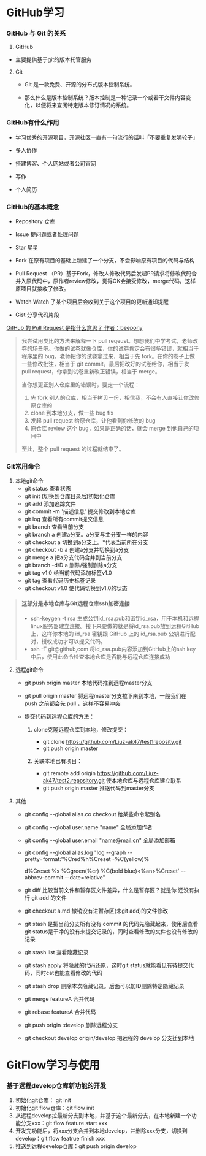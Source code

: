 # GitHub学习

### **GitHub** 与 **Git** 的关系

1. GitHub

- 主要提供基于git的版本托管服务

2. Git

   - Git 是一款免费、开源的分布式版本控制系统。

   - 那么什么是版本控制系统？版本控制是一种记录一个或若干文件内容变化，以便将来查阅特定版本修订情况的系统。

     

### GitHub有什么作用

- 学习优秀的开源项目，开源社区一直有一句流行的话叫「不要重复发明轮子」

- 多人协作

- 搭建博客、个人网站或者公司官网

- 写作

- 个人简历

  

### GitHub的基本概念

- Repository 仓库

- Issue 提问题或者处理问题

- Star 星星

- Fork 在原有项目的基础上新建了一个分支，不会影响原有项目的代码与结构

- Pull Request （PR）基于Fork，修改人修改代码后发起PR请求将修改代码合并入原代码中，原作者review修改，觉得OK会接受修改，merge代码，这样原项目就接收了修改。

- Watch  Watch 了某个项目后会收到关于这个项目的更新通知提醒

- Gist  分享代码片段

  

[GitHub 的 Pull Request 是指什么意思？ 作者：beepony](https://www.zhihu.com/question/21682976)

> 我尝试用类比的方法来解释一下 pull reqeust。想想我们中学考试，老师改卷的场景吧。你做的试卷就像仓库，你的试卷肯定会有很多错误，就相当于程序里的 bug。老师把你的试卷拿过来，相当于先 fork。在你的卷子上做一些修改批注，相当于 git commit。最后把改好的试卷给你，相当于发 pull request，你拿到试卷重新改正错误，相当于 merge。
>
> 当你想更正别人仓库里的错误时，要走一个流程：
>
> 1. 先 fork 别人的仓库，相当于拷贝一份，相信我，不会有人直接让你改修原仓库的
> 2. clone 到本地分支，做一些 bug fix
> 3. 发起 pull request 给原仓库，让他看到你修改的 bug
> 4. 原仓库 review 这个 bug，如果是正确的话，就会 merge 到他自己的项目中
>
> 至此，整个 pull request 的过程就结束了。

 

### Git常用命令

1. 本地git命令
   - git status 查看状态
   - git init (切换到仓库目录后)初始化仓库
   - git add <file> 添加追踪文件
   - git commit -m '描述信息'   提交修改到本地仓库
   - git log 查看所有commit提交信息
   - git branch 查看当前分支
   - git branch a  创建a分支。a分支与主分支一样的内容
   - git checkout a  切换到a分支上。*代表当前所在分支
   - git checkout -b a 创建a分支并切换到a分支
   - git merge a 把a分支代码合并到当前分支
   - git branch -d/D a  删除/强制删除a分支
   - git tag v1.0  给当前代码添加标签v1.0
   - git tag  查看代码历史标签记录
   - git checkout v1.0 使代码切换到v1.0的状态

>#### 这部分是本地仓库与Git远程仓库ssh加密连接
>
>- ssh-keygen -t rsa 生成公钥id_rsa.pub和密钥id_rsa，用于本机和远程linux服务器建立连接。接下来要做的就是将id_rsa.pub放到远程GitHub上，这样你本地的 id_rsa 密钥跟 GitHub 上的 id_rsa.pub 公钥进行配对，授权成功才可以提交代码。
>- ssh -T git@github,com 将id_rsa.pub内容添加到GitHub上的ssh key中后，使用此命令检查本地仓库是否能与远程仓库连接成功

2. 远程git命令

   - git push origin master 本地代码推到远程master分支

   - git pull origin master   将远程master分支拉下来到本地，一般我们在 push 之前都会先 pull ，这样不容易冲突

   - 提交代码到远程仓库的方法：

     1. clone克隆远程仓库到本地，修改提交：
        - git clone https://github.com/Liuz-ak47/test1reposity.git
        - git push origin master

     2. 关联本地已有项目：
        - git remote add origin https://github.com/Liuz-ak47/test2.repository.git   使本地仓库与远程仓库建立联系
        - git push origin master  推送代码到master分支

3. 其他

   - git config --global alias.co checkout    给某些命令起别名

   - git config --global user.name "name"  全局添加作者

   - git config --global user.email "name@mail.cn"  全局添加邮箱

   - git config --global alias.log "log --graph --pretty=format:'%Cred%h%Creset -%C(yellow)% 

     d%Creset %s %Cgreen(%cr) %C(bold blue)<%an>%Creset' --abbrev-commit --date=relative"

   - git diff  比较当前文件和暂存区文件差异，什么是暂存区？就是你 还没有执行 git add 的文件

   - git checkout a.md   撤销没有进暂存区(未git add)的文件修改

   - git stash 是把当前分支所有没有 commit 的代码先隐藏起来，使用后查看git status是干净的没有未提交记录的，同时查看修改的文件也没有修改的记录

   - git stash list 查看隐藏记录

   - git stash apply  将隐藏的代码还原，这时git status就能看见有待提交代码，同时cat也能查看修改的代码

   - git stash drop  删除本次隐藏记录。后面可以加ID删除特定隐藏记录

   - git merge featureA 合并代码

   - git rebase featureA 合并代码
   
   - git push origin :develop  删除远程分支
   
   - git checkout develop origin/develop  把远程的 develop 分支迁到本地
   



# GitFlow学习与使用

### 基于远程develop仓库新功能的开发

1. 初始化git仓库： git init
2. 初始化git flow仓库：git flow init
3. 从远程develop拉最新分支到本地，并基于这个最新分支，在本地新建一个功能分支xxx：git flow feature start xxx
4. 开发完功能后，将xxx分支合并到本地develop，并删除xxx分支，切换到develop：git flow featrue finish xxx
5. 推送到远程develop仓库：git push origin develop



 